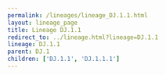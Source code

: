 ```yaml
---
permalink: /lineages/lineage_DJ.1.1.html
layout: lineage_page
title: Lineage DJ.1.1
redirect_to: ../lineage.html?lineage=DJ.1.1
lineage: DJ.1.1
parent: DJ.1
children: ['DJ.1.1', 'DJ.1.1.1']
---
```

